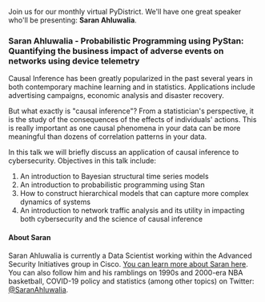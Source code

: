 <!--
.. title: May Meetup - Probabilistic Programming using PyStan
.. slug: may-meetup-2021
.. date: 2021-05-16 21:25:00 UTC-04:00
.. tags: meetup
.. category: main-meetup
.. link: https://www.meetup.com/pydistrict/events/278198973/
.. event_time: 2021-05-25 18:00:00 UTC-04:00
.. description: May Meetup: Probabilistic Programming using PyStan
.. type: text
-->

Join us for our monthly virtual PyDistrict. We'll have one great speaker who'll
be presenting: **Saran Ahluwalia**.

<!-- TEASER_END -->

### Saran Ahluwalia - Probabilistic Programming using PyStan: Quantifying the business impact of adverse events on networks using device telemetry

Causal Inference has been greatly popularized in the past several years in both
contemporary machine learning and in statistics. Applications include
advertising campaigns, economic analysis and disaster recovery.

But what exactly is "causal inference"? From a statistician's perspective, it
is the study of the consequences of the effects of individuals' actions. This
is really important as one causal phenomena in your data can be more meaningful
than dozens of correlation patterns in your data.

In this talk we will briefly discuss an application of causal inference to
cybersecurity. Objectives in this talk include:

1. An introduction to Bayesian structural time series models
2. An introduction to probabilistic programming using Stan
3. How to construct hierarchical models that can capture more complex dynamics
   of systems
4. An introduction to network traffic analysis and its utility in impacting
   both cybersecurity and the science of causal inference

#### About Saran

Saran Ahluwalia is currently a Data Scientist working within the Advanced
Security Initiatives group in Cisco. [You can learn more about Saran
here](https://ahlusar1989.github.io/). You can also follow him and his
ramblings on 1990s and 2000-era NBA basketball, COVID-19 policy and statistics
(among other topics) on Twitter:
[@SaranAhluwalia](https://twitter.com/SaranAhluwalia).


